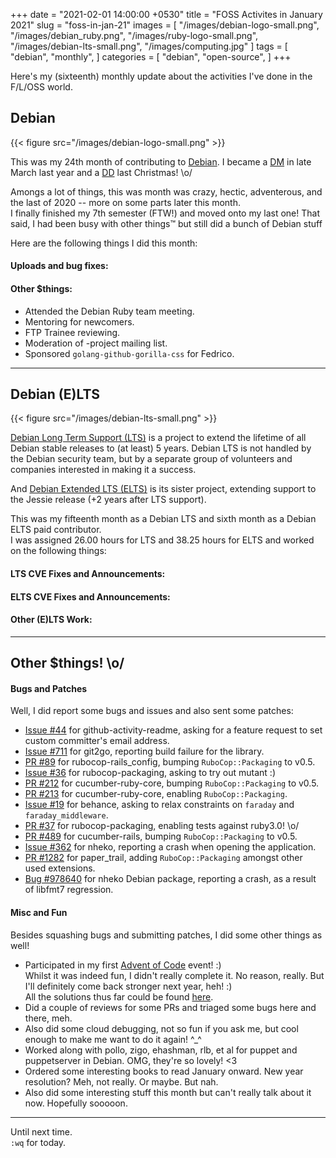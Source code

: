 +++
date = "2021-02-01 14:00:00 +0530"
title = "FOSS Activites in January 2021"
slug = "foss-in-jan-21"
images = [
    "/images/debian-logo-small.png",
    "/images/debian_ruby.png",
    "/images/ruby-logo-small.png",
    "/images/debian-lts-small.png",
    "/images/computing.jpg"
]
tags = [
    "debian",
    "monthly",
]
categories = [
    "debian",
    "open-source",
]
+++

Here's my (sixteenth) monthly update about the activities I've done in the F/L/OSS world.

## Debian
{{< figure src="/images/debian-logo-small.png" >}}

This was my 24th month of contributing to [Debian](https://www.debian.org/).
I became a [DM](https://wiki.debian.org/DebianMaintainer) in late March last year and a [DD](https://wiki.debian.org/DebianDeveloper) last Christmas! \o/

Amongs a lot of things, this was month was crazy, hectic, adventerous, and the last of 2020 -- more on some parts later this month.  
I finally finished my 7th semester (FTW!) and moved onto my last one! That said, I had been busy with other things™ but still did a bunch of Debian stuff

Here are the following things I did this month:

#### Uploads and bug fixes:

#### Other $things:

- Attended the Debian Ruby team meeting.
- Mentoring for newcomers.
- FTP Trainee reviewing.
- Moderation of -project mailing list.
- Sponsored `golang-github-gorilla-css` for Fedrico.

---

## Debian (E)LTS
{{< figure src="/images/debian-lts-small.png" >}}

[Debian Long Term Support (LTS)](https://www.freexian.com/en/services/debian-lts.html) is a project to extend the lifetime of all Debian stable releases to (at least) 5 years. Debian LTS is not handled by the Debian security team, but by a separate group of volunteers and companies interested in making it a success.  

And [Debian Extended LTS (ELTS)](https://deb.freexian.com/extended-lts) is its sister project, extending support to the Jessie release (+2 years after LTS support).

This was my fifteenth month as a Debian LTS and sixth month as a Debian ELTS paid contributor.  
I was assigned 26.00 hours for LTS and 38.25 hours for ELTS and worked on the following things:  

#### LTS CVE Fixes and Announcements:


#### ELTS CVE Fixes and Announcements:


#### Other (E)LTS Work:


---

## Other $things! \o/

#### Bugs and Patches

Well, I did report some bugs and issues and also sent some patches:

- [Issue #44](https://github.com/jamesgeorge007/github-activity-readme/issues/44) for github-activity-readme, asking for a feature request to set custom committer's email address.
- [Issue #711](https://github.com/libgit2/git2go/issues/711) for git2go, reporting build failure for the library.
- [PR #89](https://github.com/toshimaru/rubocop-rails_config/pull/89) for rubocop-rails_config, bumping `RuboCop::Packaging` to v0.5.
- [Issue #36](https://github.com/utkarsh2102/rubocop-packaging/issues/36) for rubocop-packaging, asking to try out mutant :)
- [PR #212](https://github.com/cucumber/cucumber-ruby-core/pull/212) for cucumber-ruby-core, bumping `RuboCop::Packaging` to v0.5.
- [PR #213](https://github.com/cucumber/cucumber-ruby-core/pull/213) for cucumber-ruby-core, enabling `RuboCop::Packaging`.
- [Issue #19](https://github.com/amedrz/behance/issues/19) for behance, asking to relax constraints on `faraday` and `faraday_middleware`.
- [PR #37](https://github.com/utkarsh2102/rubocop-packaging/pull/37) for rubocop-packaging, enabling tests against ruby3.0! \o/
- [PR #489](https://github.com/cucumber/cucumber-rails/pull/489) for cucumber-rails, bumping `RuboCop::Packaging` to v0.5.
- [Issue #362](https://github.com/Nheko-Reborn/nheko/issues/362) for nheko, reporting a crash when opening the application.
- [PR #1282](https://github.com/paper-trail-gem/paper_trail/pull/1282) for paper_trail, adding `RuboCop::Packaging` amongst other used extensions.
- [Bug #978640](https://bugs.debian.org/978640) for nheko Debian package, reporting a crash, as a result of libfmt7 regression.

#### Misc and Fun

Besides squashing bugs and submitting patches, I did some other things as well!

- Participated in my first [Advent of Code](https://adventofcode.com/) event! :)  
  Whilst it was indeed fun, I didn't really complete it. No reason, really. But I'll definitely come back stronger next year, heh! :)  
  All the solutions thus far could be found [here](https://github.com/utkarsh2102/AdventOfCode/).
- Did a couple of reviews for some PRs and triaged some bugs here and there, meh.
- Also did some cloud debugging, not so fun if you ask me, but cool enough to make me want to do it again! ^_^
- Worked along with pollo, zigo, ehashman, rlb, et al for puppet and puppetserver in Debian. OMG, they're so lovely! <3
- Ordered some interesting books to read January onward. New year resolution? Meh, not really. Or maybe. But nah.
- Also did some interesting stuff this month but can't really talk about it now. Hopefully sooooon.

---

Until next time.  
`:wq` for today.
